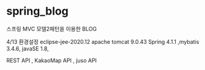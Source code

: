 # spring_blog
스프링 MVC 모델2페턴을 이용한 BLOG

4/13 환경설정
eclipse-jee-2020.12
apache tomcat 9.0.43
Spring 4.1.1 ,mybatis 3.4.6, javaSE 1.8,

REST API , KakaoMap API , juso API

